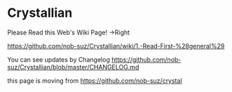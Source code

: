 # Crystallian

Please Read this Web's Wiki Page!  ->Right

https://github.com/nob-suz/Crystallian/wiki/1.-Read-First-%28general%29

You can see updates by Changelog
https://github.com/nob-suz/Crystallian/blob/master/CHANGELOG.md

this page is moving from 
https://github.com/nob-suz/crystal
